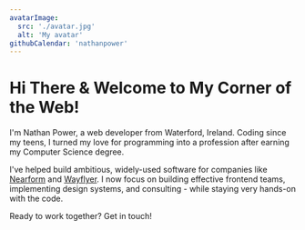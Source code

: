 ```yaml
---
avatarImage:
  src: './avatar.jpg'
  alt: 'My avatar'
githubCalendar: 'nathanpower'
---
```


# Hi There & Welcome to My Corner of the Web!

I'm Nathan Power, a web developer from Waterford, Ireland. Coding since my teens, I turned my love for programming into a profession after earning my Computer Science degree.

I've helped build ambitious, widely-used software for companies like [Nearform](https://nearform.com) and [Wayflyer](https://wayflyer.com). I now focus on building effective frontend teams, implementing design systems, and consulting - while staying very hands-on with the code.

Ready to work together? Get in touch!
